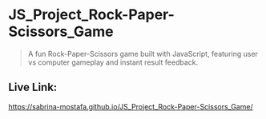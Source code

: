 # JS_Project_Rock-Paper-Scissors_Game
> A fun Rock-Paper-Scissors game built with JavaScript, featuring user vs computer gameplay and instant result feedback.


## Live Link:
 https://sabrina-mostafa.github.io/JS_Project_Rock-Paper-Scissors_Game/
